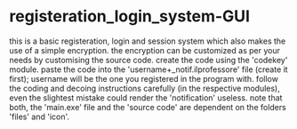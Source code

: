 # registeration_login_system-GUI

this is a basic registeration, login and session system which also makes the use of a simple encryption.
the encryption can be customized as per your needs by customising the source code.
create the code using the 'codekey' module.
paste the code into the 'username+_notif.ilprofessore' file (create it first);
username will be the one you registered in the program with.
follow the coding and decoing instructions carefully (in the respective modules),
even the slightest mistake could render the 'notification' useless.
note that both, the 'main.exe' file and the 'source code' are dependent on the folders 'files' and 'icon'.
